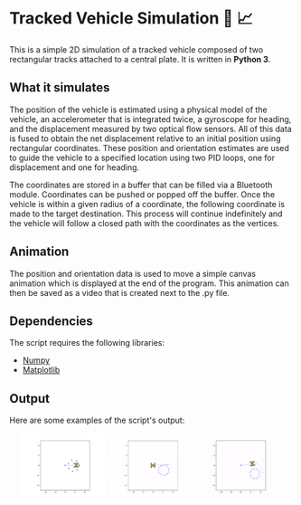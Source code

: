 # Tracked Vehicle Simulation :tractor: :chart_with_upwards_trend:
This is a simple 2D simulation of a tracked vehicle composed of two rectangular tracks attached to a central plate. It is written in __Python 3__.

## What it simulates
The position of the vehicle is estimated using a physical model of the vehicle, an accelerometer that is integrated twice, a gyroscope for heading, and the displacement measured by two optical flow sensors. All of this data is fused to obtain the net displacement relative to an initial position using rectangular coordinates. These position and orientation estimates are used to guide the vehicle to a specified location using two PID loops, one for displacement and one for heading.  

The coordinates are stored in a buffer that can be filled via a Bluetooth module. Coordinates can be pushed or popped off the buffer. Once the vehicle is within a given radius of a coordinate, the following coordinate is made to the target destination. This process will continue indefinitely and the vehicle will follow a closed path with the coordinates as the vertices. 

## Animation
The position and orientation data is used to move a simple canvas animation which is displayed at the end of the program. This animation can then be saved as a video that is created next to the .py file. 

## Dependencies
The script requires the following libraries:

- [Numpy](https://numpy.org/)
- [Matplotlib](https://matplotlib.org/)

## Output
Here are some examples of the script's output:

<p align="center">
<img src = "example_pics/high_coeff_anim.gif" width = "30%"> <img src = "example_pics/med_coeff_anim.gif" width = "30%"> <img src = "example_pics/low_coeff_anim.gif" width = "30%"> 
</p>
